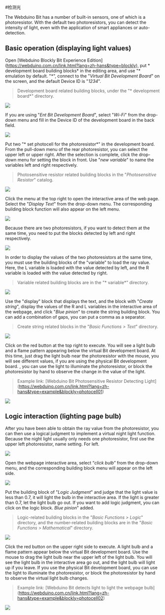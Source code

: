 #检测光

The Webduino Bit has a number of built-in sensors, one of which is a photoresistor. With the default two photoresistors, you can detect the intensity of light, even with the application of smart appliances or auto-detection.

## Basic operation (displaying light values)

Open [Webduino Blockly Bit Experience Edition] (https://webduino.com.cn/link.html?lang=zh-hans&type=blockly), put * development board building blocks* in the editing area, and use "* emulation by default. "*", connect to the "*Virtual Bit Development Board*" on the screen, and the default Device ID is "*1234*".

> Development board related building blocks, under the "* development board*" directory.

![](img/tutorials/zh_cn/rgbmatrix-01.jpg)

If you are using "*Ent Bit Development Board*", select "*Wi-Fi*" from the drop-down menu and fill in the Device ID of the development board in the back field.

![](img/tutorials/zh_cn/rgbmatrix-02.jpg)

Put two "* set photocell for the photoresistor*" in the development board. From the pull-down menu of the rear photoresistor, you can select the upper left or upper right. After the selection is complete, click the drop-down menu for setting the block in front. Use "*new variable*" to name the variables left and right respectively.

> Photosensitive resistor related building blocks in the "*Photosensitive Resistor*" catalog.

![](img/tutorials/zh_cn/photocell-01.jpg)

Click the menu at the top right to open the interactive area of ​​the web page. Select the "*Display Text*" from the drop-down menu. The corresponding building block function will also appear on the left menu.

![](img/tutorials/zh_cn/photocell-02.jpg)

Because there are two photoresistors, if you want to detect them at the same time, you need to put the blocks detected by left and right respectively.

![](img/tutorials/zh_cn/photocell-03.jpg)

In order to display the values ​​of the two photoresistors at the same time, you must use the building blocks of the "variable" to load the ray value. Here, the L variable is loaded with the value detected by left, and the R variable is loaded with the value detected by right.

> Variable related building blocks are in the "* variable*" directory.

![](img/tutorials/zh_cn/photocell-04.jpg)

Use the "display" block that displays the text, and the block with "*Create string*", display the values ​​of the R and L variables in the interactive area of ​​the webpage, and click "*Blue pinion*" to create the string building block. You can add a combination of gaps, you can put a comma as a separator.

> Create string related blocks in the "*Basic Functions > Text*" directory.

![](img/tutorials/zh_cn/photocell-05.jpg)

Click on the red button at the top right to execute. You will see a light bulb and a flame pattern appearing below the virtual Bit development board. At this time, just drag the light bulb near the photoresistor with the mouse, you will see different values, if you are using the physical Bit development board. , you can use the light to illuminate the photoresistor, or block the photoresistor by hand to observe the change in the value of the light.

> Example link: [Webduino Bit Photosensitive Resistor Detecting Light] (https://webduino.com.cn/link.html?lang=zh-hans&type=example&blockly=photocell01)

![](img/tutorials/zh_cn/photocell-06.gif)

## Logic interaction (lighting page bulb)

After you have been able to obtain the ray value from the photoresistor, you can then use a logical judgment to implement a virtual night light function. Because the night light usually only needs one photoresistor, first use the upper left photoresistor, name setting. For left.

![](img/tutorials/zh_cn/photocell-07.jpg)

Open the webpage interactive area, select “*click bulb*” from the drop-down menu, and the corresponding building block menu will appear on the left side.

![](img/tutorials/zh_cn/photocell-08.jpg)

Put the building block of "*Logic Judgment*" and judge that the light value is less than 0.7, it will light the bulb in the interactive area. If the light is greater than 0.7, let the light bulb go out. If you want to add logic judgment, you can click on the logic block. *Blue pinion*" added.

> Logic-related building blocks in the "*Basic Functions > Logic*" directory, and the number-related building blocks are in the "*Basic Functions > Mathematical*" directory.

![](img/tutorials/zh_cn/photocell-09.jpg)

Click the red button on the upper right side to execute. A light bulb and a flame pattern appear below the virtual Bit development board. Use the mouse to drag the light bulb near the upper left of the light bulb. You will see the light bulb in the interactive area go out, and the light bulb will light up if you leave. If you use the physical Bit development board, you can use the light to illuminate the photoresistor, or block the photoresistor by hand to observe the virtual light bulb changes.

> Example link: [Webduino Bit detects light to light the webpage bulb] (https://webduino.com.cn/link.html?lang=zh-hans&type=example&blockly=photocell02)

![](img/tutorials/zh_cn/photocell-10.gif)
